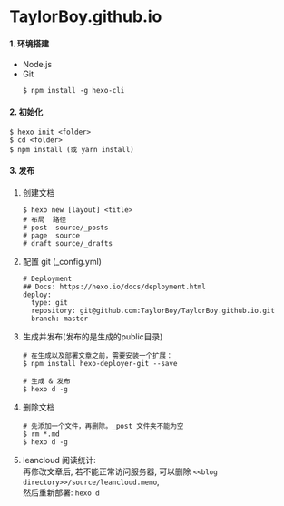# TaylorBoy.github.io

#### 1. 环境搭建

- Node.js
- Git
  ```
  $ npm install -g hexo-cli
  ```

#### 2. 初始化

  ```
  $ hexo init <folder>
  $ cd <folder>
  $ npm install (或 yarn install)
  ```

#### 3. 发布

1. 创建文档
   ```
   $ hexo new [layout] <title>
   # 布局  路径
   # post  source/_posts
   # page  source
   # draft source/_drafts
   ```
2. 配置 git (_config.yml)
   ```
   # Deployment
   ## Docs: https://hexo.io/docs/deployment.html
   deploy:
     type: git 
	 repository: git@github.com:TaylorBoy/TaylorBoy.github.io.git
	 branch: master
   ```
3. 生成并发布(发布的是生成的public目录)
   ```
   # 在生成以及部署文章之前，需要安装一个扩展：
   $ npm install hexo-deployer-git --save

   # 生成 & 发布
   $ hexo d -g
   ```
4. 删除文档
   ```
   # 先添加一个文件，再删除。_post 文件夹不能为空
   $ rm *.md
   $ hexo d -g
   ```
5. leancloud 阅读统计:  
   再修改文章后, 若不能正常访问服务器, 可以删除 `<<blog directory>>/source/leancloud.memo`,  
   然后重新部署: `hexo d`


